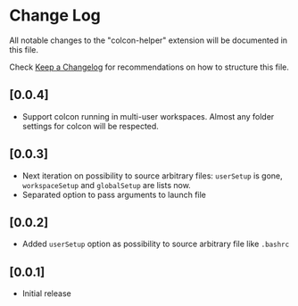 # Change Log

All notable changes to the "colcon-helper" extension will be documented in this file.

Check [Keep a Changelog](http://keepachangelog.com/) for recommendations on how to structure this file.

## [0.0.4]

- Support colcon running in multi-user workspaces.
Almost any folder settings for colcon will be respected.

## [0.0.3]

- Next iteration on possibility to source arbitrary files: `userSetup` is gone,
`workspaceSetup` and `globalSetup` are lists now.
- Separated option to pass arguments to launch file

## [0.0.2]

- Added `userSetup` option as possibility to source arbitrary file like `.bashrc`

## [0.0.1]

- Initial release
